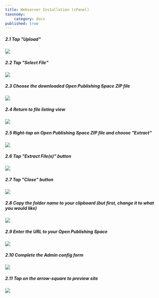 ```yaml
---
title: Webserver Installation (cPanel)
taxonomy:
    category: docs
published: true
---
```


##### 2.1 Tap "Upload"

![](../../images/open-publishing-space-git-sync-2---install-and-configure-on-reclaim-hosting/tap--upload-.png)

##### 2.2 Tap "Select File"

![](../../images/open-publishing-space-git-sync-2---install-and-configure-on-reclaim-hosting/tap--select-file-.png)

##### 2.3 Choose the downloaded Open Publishing Space ZIP file

![](../../images/open-publishing-space-git-sync-2---install-and-configure-on-reclaim-hosting/choose-the-downloaded-open-publishing-space-zip-file.png)

##### 2.4 Return to file listing view

![](../../images/open-publishing-space-git-sync-2---install-and-configure-on-reclaim-hosting/return-to-file-listing-view.png)

##### 2.5 Right-tap on Open Publishing Space ZIP file and choose "Extract"

![](../../images/open-publishing-space-git-sync-2---install-and-configure-on-reclaim-hosting/right-tap-on-open-publishing-space-zip-file-and-choose--extract-.png)

##### 2.6 Tap "Extract File(s)" button

![](../../images/open-publishing-space-git-sync-2---install-and-configure-on-reclaim-hosting/tap--extract-file-s---button.png)

##### 2.7 Tap "Close" button

![](../../images/open-publishing-space-git-sync-2---install-and-configure-on-reclaim-hosting/tap--close--button.png)

##### 2.8 Copy the folder name to your clipboard (but first, change it to what you would like)

![](../../images/open-publishing-space-git-sync-2---install-and-configure-on-reclaim-hosting/copy-the-folder-name-to-your-clipboard--but-first--change-it-to-what-you-would-like-.png)

##### 2.9 Enter the URL to your Open Publishing Space

![](../../images/open-publishing-space-git-sync-2---install-and-configure-on-reclaim-hosting/enter-the-url-to-your-open-publishing-space.png)

##### 2.10 Complete the Admin config form

![](../../images/open-publishing-space-git-sync-2---install-and-configure-on-reclaim-hosting/complete-the-admin-config-form.png)

##### 2.11 Tap on the arrow-square to preview site

![](../../images/open-publishing-space-git-sync-2---install-and-configure-on-reclaim-hosting/tap-on-the-arrow-square-to-preview-site.png)
